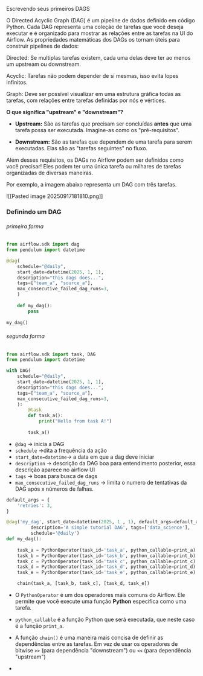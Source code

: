 Escrevendo seus primeiros DAGS

O Directed Acyclic Graph (DAG) é um pipeline de dados definido em código Python. Cada DAG representa uma coleção de tarefas que você deseja executar e é organizado para mostrar as relações entre as tarefas na UI do Airflow. As propriedades matemáticas dos DAGs os tornam úteis para construir pipelines de dados:

Directed: Se multiplas tarefas existem, cada uma delas deve ter ao menos um upstream ou downstream.

Acyclic: Tarefas não podem depender de sí mesmas, isso evita lopes infinitos.

Graph: Deve ser possível visualizar em uma estrutura gráfica todas as tarefas, com relações entre tarefas definidas por nós e vértices.

**O que significa "upstream" e "downstream"?**
- **Upstream:** São as tarefas que precisam ser concluídas **antes** que uma tarefa possa ser executada. Imagine-as como os "pré-requisitos".
    
- **Downstream:** São as tarefas que dependem de uma tarefa para serem executadas. Elas são as "tarefas seguintes" no fluxo.

Além desses requisitos, os DAGs no Airflow podem ser definidos como você precisar! Eles podem ter uma única tarefa ou milhares de tarefas organizadas de diversas maneiras.

Por exemplo, a imagem abaixo representa um DAG com três tarefas.

![[Pasted image 20250917181810.png]]

### Definindo um DAG
###### primeira forma 
```python
from airflow.sdk import dag
from pendulum import datetime

@dag(
	schedule="@daily",
	start_date=datetime(2025, 1, 1),
	description="this dags does...",
	tags=["team_a", "source_a"],
	max_consecutive_failed_dag_runs=3,
	)
	
	def my_dag():
		pass
		
my_dag()
```
###### segunda forma
```python
from airflow.sdk import task, DAG
from pendulum import datetime

with DAG(
	schedule="@daily",
	start_date=datetime(2025, 1, 1),
	description="this dags does...",
	tags=["team_a", "source_a"],
	max_consecutive_failed_dag_runs=3,
	):
		@task
		def task_a():
			print("Hello from task A!")
		
		task_a()

```

- `@dag` -> inicia a DAG
- `schedule` ->dita a frequência da ação
- `start_date=datetime`-> a data em que a dag deve iniciar
- `description` -> descrição da DAG boa para entendimento posterior, essa descrição aparece no airflow UI
- `tags` -> boas para busca de dags
- `max_consecutive_failed_dag_runs` -> limita o numero de tentativas da DAG após x números de falhas.

```python
default_args = {
    'retries': 3,
}

@dag('my_dag', start_date=datetime(2025, 1 , 1), default_args=default_args,
         description='A simple tutorial DAG', tags=['data_science'],
         schedule='@daily')
def my_dag():
    
    task_a = PythonOperator(task_id='task_a', python_callable=print_a)
    task_b = PythonOperator(task_id='task_b', python_callable=print_b)
    task_c = PythonOperator(task_id='task_c', python_callable=print_c)
    task_d = PythonOperator(task_id='task_d', python_callable=print_d)
    task_e = PythonOperator(task_id='task_e', python_callable=print_e)

    chain(task_a, [task_b, task_c], [task_d, task_e])
```

- O `PythonOperator` é um dos operadores mais comuns do Airflow. Ele permite que você execute uma função **Python** específica como uma tarefa.
- `python_callable` é a função Python que será executada, que neste caso é a função `print_a`.
- A função `chain()` é uma maneira mais concisa de definir as dependências entre as tarefas. Em vez de usar os operadores de bitwise `>>` (para dependência "downstream") ou `<<` (para dependência "upstream")

-